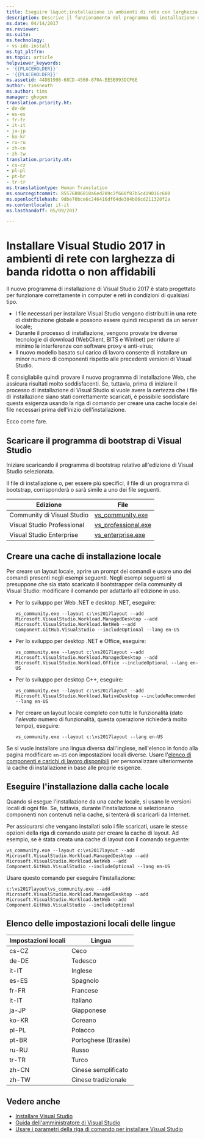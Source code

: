 ```yaml
---
title: Eseguire l&quot;installazione in ambienti di rete con larghezza di banda ridotta o non affidabili | Microsoft Docs
description: Descrive il funzionamento del programma di installazione di Visual Studio in condizioni di rete non affidabili e illustra come scaricare i file di installazione prima di iniziare la procedura di installazione.
ms.date: 04/14/2017
ms.reviewer: 
ms.suite: 
ms.technology:
- vs-ide-install
ms.tgt_pltfrm: 
ms.topic: article
helpviewer_keywords:
- '{{PLACEHOLDER}}'
- '{{PLACEHOLDER}}'
ms.assetid: 44DB1998-68CD-4560-870A-EE5B993DCF6E
author: timsneath
ms.author: tims
manager: ghogen
translation.priority.ht:
- de-de
- es-es
- fr-fr
- it-it
- ja-jp
- ko-kr
- ru-ru
- zh-cn
- zh-tw
translation.priority.mt:
- cs-cz
- pl-pl
- pt-br
- tr-tr
ms.translationtype: Human Translation
ms.sourcegitcommit: 85576806818a6ed289c2f660f87b5c419016c600
ms.openlocfilehash: 9dbe70bce6c246416df64de304b06cd211320f2a
ms.contentlocale: it-it
ms.lasthandoff: 05/09/2017

---
```


# <a name="install-visual-studio-2017-on-low-bandwidth-or-unreliable-network-environments"></a>Installare Visual Studio 2017 in ambienti di rete con larghezza di banda ridotta o non affidabili
Il nuovo programma di installazione di Visual Studio 2017 è stato progettato per funzionare correttamente in computer e reti in condizioni di qualsiasi tipo.

- I file necessari per installare Visual Studio vengono distribuiti in una rete di distribuzione globale e possono essere quindi recuperati da un server locale;
- Durante il processo di installazione, vengono provate tre diverse tecnologie di download (WebClient, BITS e WinInet) per ridurre al minimo le interferenze con software proxy e anti-virus;
- Il nuovo modello basato sul carico di lavoro consente di installare un minor numero di componenti rispetto alle precedenti versioni di Visual Studio.

È consigliabile quindi provare il nuovo programma di installazione Web, che assicura risultati molto soddisfacenti. Se, tuttavia, prima di iniziare il processo di installazione di Visual Studio si vuole avere la certezza che i file di installazione siano stati correttamente scaricati, è possibile soddisfare questa esigenza usando la riga di comando per creare una cache locale dei file necessari prima dell'inizio dell'installazione.

Ecco come fare.

## <a name="download-the-visual-studio-bootstrapper"></a>Scaricare il programma di bootstrap di Visual Studio
Iniziare scaricando il programma di bootstrap relativo all'edizione di Visual Studio selezionata.

Il file di installazione o, per essere più specifici, il file di un programma di bootstrap, corrisponderà o sarà simile a uno dei file seguenti.

| Edizione                    | File                                                                    |
|----------------------------|-------------------------------------------------------------------------|
| Community di Visual Studio    | [vs_community.exe](https://aka.ms/vs/15/release/vs_community.exe)       |
| Visual Studio Professional | [vs_professional.exe](https://aka.ms/vs/15/release/vs_professional.exe) |
| Visual Studio Enterprise   | [vs_enterprise.exe](https://aka.ms/vs/15/release/vs_enterprise.exe)     |

## <a name="create-a-local-install-cache"></a>Creare una cache di installazione locale
Per creare un layout locale, aprire un prompt dei comandi e usare uno dei comandi presenti negli esempi seguenti. Negli esempi seguenti si presuppone che sia stato scaricato il bootstrapper della community di Visual Studio: modificare il comando per adattarlo all'edizione in uso.

- Per lo sviluppo per Web .NET e desktop .NET, eseguire:
  ```
  vs_community.exe --layout c:\vs2017layout --add Microsoft.VisualStudio.Workload.ManagedDesktop --add Microsoft.VisualStudio.Workload.NetWeb --add Component.GitHub.VisualStudio --includeOptional --lang en-US
  ```
- Per lo sviluppo per desktop .NET e Office, eseguire:
  ```
  vs_community.exe --layout c:\vs2017layout --add Microsoft.VisualStudio.Workload.ManagedDesktop --add Microsoft.VisualStudio.Workload.Office --includeOptional --lang en-US
  ```
- Per lo sviluppo per desktop C++, eseguire:
  ```
  vs_community.exe --layout c:\vs2017layout --add Microsoft.VisualStudio.Workload.NativeDesktop --includeRecommended --lang en-US
  ```

- Per creare un layout locale completo con tutte le funzionalità (dato l'_elevato_ numero di funzionalità, questa operazione richiederà molto tempo), eseguire:
  ```
  vs_community.exe --layout c:\vs2017layout --lang en-US
  ```

Se si vuole installare una lingua diversa dall'inglese, nell'elenco in fondo alla pagina modificare `en-US` con impostazioni locali diverse. Usare l'[elenco di componenti e carichi di lavoro disponibili](workload-and-component-ids.md) per personalizzare ulteriormente la cache di installazione in base alle proprie esigenze.

## <a name="install-from-the-local-cache"></a>Eseguire l'installazione dalla cache locale
Quando si esegue l'installazione da una cache locale, si usano le versioni locali di ogni file. Se, tuttavia, durante l'installazione si selezionano componenti non contenuti nella cache, si tenterà di scaricarli da Internet.

Per assicurarsi che vengano installati solo i file scaricati, usare le stesse opzioni della riga di comando usate per creare la cache di layout. Ad esempio, se è stata creata una cache di layout con il comando seguente:

```
vs_community.exe --layout c:\vs2017layout --add Microsoft.VisualStudio.Workload.ManagedDesktop --add Microsoft.VisualStudio.Workload.NetWeb --add Component.GitHub.VisualStudio --includeOptional --lang en-US
```

Usare questo comando per eseguire l'installazione:

```
c:\vs2017layout\vs_community.exe --add Microsoft.VisualStudio.Workload.ManagedDesktop --add Microsoft.VisualStudio.Workload.NetWeb --add Component.GitHub.VisualStudio --includeOptional
```

## <a name="list-of-language-locales"></a>Elenco delle impostazioni locali delle lingue
| **Impostazioni locali** | **Lingua** |
| ----------------------- | --------------- |  
| cs-CZ | Ceco |
| de-DE | Tedesco |
| it-IT | Inglese |
| es-ES | Spagnolo |
| fr-FR | Francese |
| it-IT | Italiano |
| ja-JP | Giapponese |
| ko-KR | Coreano |
| pl-PL | Polacco |
| pt-BR | Portoghese (Brasile) |
| ru-RU | Russo |
| tr-TR | Turco |
| zh-CN | Cinese semplificato |
| zh-TW | Cinese tradizionale |

## <a name="see-also"></a>Vedere anche
* [Installare Visual Studio](install-visual-studio.md)
* [Guida dell'amministratore di Visual Studio](visual-studio-administrator-guide.md)
* [Usare i parametri della riga di comando per installare Visual Studio](use-command-line-parameters-to-install-visual-studio.md)

